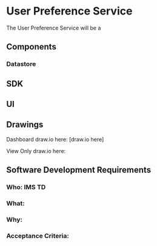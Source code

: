 # User Preference Service

The User Preference Service will be a 

## **Components**
### Datastore

## SDK

## **UI**

## Drawings

Dashboard draw.io here: [draw.io here]

View Only draw.io here:



## **Software Development Requirements**



### Who: IMS TD



### What:


### Why:


### Acceptance Criteria:


